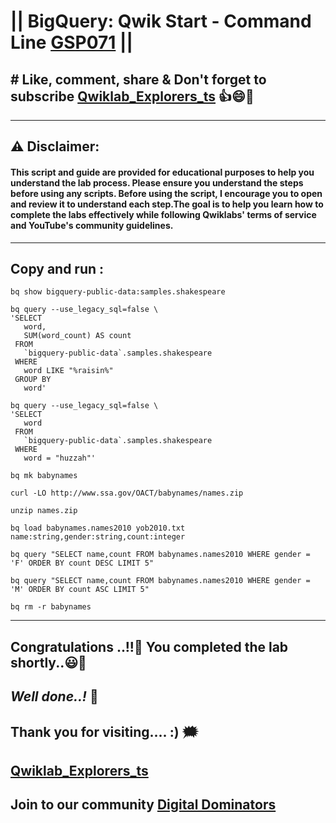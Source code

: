 # || BigQuery: Qwik Start - Command Line [GSP071](https://www.cloudskillsboost.google/games/5731/labs/36625) ||

## # Like, comment, share & Don't forget to subscribe [Qwiklab_Explorers_ts](https://youtube.com/@titashshil?si=RgamNu1dc9jVIbJN) 👍😄🤝

---
## ⚠️ **Disclaimer:**
#### This script and guide are provided for educational purposes to help you understand the lab process. Please ensure you understand the steps before using any scripts. Before using the script, I encourage you to open and review it to understand each step.The goal is to help you learn how to complete the labs effectively while following Qwiklabs' terms of service and YouTube's community guidelines.
---

## Copy and run :

```
bq show bigquery-public-data:samples.shakespeare

bq query --use_legacy_sql=false \
'SELECT
   word,
   SUM(word_count) AS count
 FROM
   `bigquery-public-data`.samples.shakespeare
 WHERE
   word LIKE "%raisin%"
 GROUP BY
   word'

bq query --use_legacy_sql=false \
'SELECT
   word
 FROM
   `bigquery-public-data`.samples.shakespeare
 WHERE
   word = "huzzah"'

bq mk babynames

curl -LO http://www.ssa.gov/OACT/babynames/names.zip

unzip names.zip

bq load babynames.names2010 yob2010.txt name:string,gender:string,count:integer

bq query "SELECT name,count FROM babynames.names2010 WHERE gender = 'F' ORDER BY count DESC LIMIT 5"

bq query "SELECT name,count FROM babynames.names2010 WHERE gender = 'M' ORDER BY count ASC LIMIT 5"

bq rm -r babynames
```
---

## Congratulations ..!!🎉  You completed the lab shortly..😃💯

## *Well done..!* 👏

## Thank you for visiting.... :) 🗯️

## [Qwiklab_Explorers_ts](https://youtube.com/@titashshil?si=RgamNu1dc9jVIbJN)

## Join to our community [Digital Dominators](https://chat.whatsapp.com/J0o1beFGCHfJ8ZHGKjcqkd)
